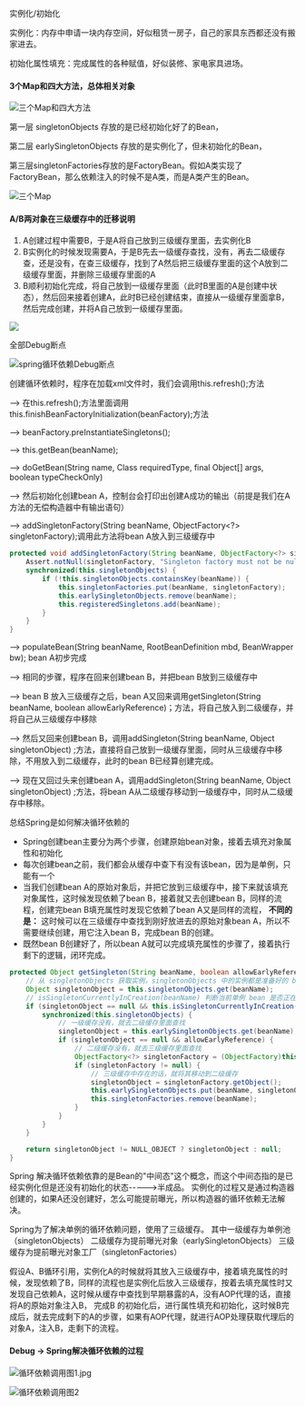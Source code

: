 实例化/初始化

实例化：内存中申请一块内存空间，好似租赁一房子，自己的家具东西都还没有搬家进去。

初始化属性填充：完成属性的各种赋值，好似装修、家电家具进场。

#### 3个Map和四大方法，总体相关对象

![三个Map和四大方法](images/三个Map和四大方法.jpg)

第一层 singletonObjects 存放的是已经初始化好了的Bean，

第二层 earlySingletonObjects 存放的是实例化了，但未初始化的Bean，

第三层singletonFactories存放的是FactoryBean。假如A类实现了FactoryBean，那么依赖注入的时候不是A类，而是A类产生的Bean。

![三个Map](images/三个Map.jpg)

#### A/B两对象在三级缓存中的迁移说明

1. A创建过程中需要B，于是A将自己放到三级缓存里面，去实例化B
2. B实例化的时候发现需要A，于是B先去一级缓存查找，没有，再去二级缓存查，还是没有，在查三级缓存，找到了A然后把三级缓存里面的这个A放到二级缓存里面，并删除三级缓存里面的A
3. B顺利初始化完成，将自己放到一级缓存里面（此时B里面的A是创建中状态），然后回来接着创建A，此时B已经创建结束，直接从一级缓存里面拿B，然后完成创建，并将A自己放到一级缓存里面。

![](images/ObjectFactory.jpg)



全部Debug断点

![spring循环依赖Debug断点](images/spring循环依赖Debug断点.jpg)



创建循环依赖时，程序在加载xml文件时，我们会调用this.refresh();方法

--> 在this.refresh();方法里面调用this.finishBeanFactoryInitialization(beanFactory);方法

--> beanFactory.preInstantiateSingletons();

--> this.getBean(beanName);

--> doGetBean(String name, Class<T> requiredType, final Object[] args, boolean typeCheckOnly)

--> 然后初始化创建bean A，控制台会打印出创建A成功的输出（前提是我们在A方法的无偿构造器中有输出语句）

--> addSingletonFactory(String beanName, ObjectFactory<?> singletonFactory);调用此方法将bean A放入到三级缓存中

```java
protected void addSingletonFactory(String beanName, ObjectFactory<?> singletonFactory) {
    Assert.notNull(singletonFactory, "Singleton factory must not be null");
    synchronized(this.singletonObjects) {
        if (!this.singletonObjects.containsKey(beanName)) {
            this.singletonFactories.put(beanName, singletonFactory);
            this.earlySingletonObjects.remove(beanName);
            this.registeredSingletons.add(beanName);
        }
    }
}
```

--> populateBean(String beanName, RootBeanDefinition mbd, BeanWrapper bw); bean A初步完成

--> 相同的步骤，程序在回来创建bean B，并把bean B放到三级缓存中

--> bean B 放入三级缓存之后，bean A又回来调用getSingleton(String beanName, boolean allowEarlyReference)；方法，将自己放入到二级缓存，并将自己从三级缓存中移除

--> 然后又回来创建bean B，调用addSingleton(String beanName, Object singletonObject) ;方法，直接将自己放到一级缓存里面，同时从三级缓存中移除，不用放入到二级缓存，此时的bean B已经算创建完成。

--> 现在又回过头来创建bean A，调用addSingleton(String beanName, Object singletonObject) ;方法，将bean A从二级缓存移动到一级缓存中，同时从二级缓存中移除。



总结Spring是如何解决循环依赖的

- Spring创建bean主要分为两个步骤，创建原始bean对象，接着去填充对象属性和初始化
- 每次创建bean之前，我们都会从缓存中查下有没有该bean，因为是单例，只能有一个
- 当我们创建bean A的原始对象后，并把它放到三级缓存中，接下来就该填充对象属性，这时候发现依赖了bean B，接着就又去创建bean B，同样的流程，创建完bean B填充属性时发现它依赖了bean A又是同样的流程，
  **不同的是：**
  这时候可以在三级缓存中查找到刚好放进去的原始对象bean A，所以不需要继续创建，用它注入bean B，完成bean B的创建。
- 既然bean B创建好了，所以bean A就可以完成填充属性的步骤了，接着执行剩下的逻辑，闭环完成。

```java
protected Object getSingleton(String beanName, boolean allowEarlyReference) {
    // 从 singletonObjects 获取实例，singletonObjects 中的实例都是准备好的 bean 实例，可以直接使用
    Object singletonObject = this.singletonObjects.get(beanName);
    // isSingletonCurrentlyInCreation(beanName) 判断当前单例 bean 是否正在创建中
    if (singletonObject == null && this.isSingletonCurrentlyInCreation(beanName)) {
        synchronized(this.singletonObjects) {
            // 一级缓存没有，就去二级缓存里面查找
            singletonObject = this.earlySingletonObjects.get(beanName);
            if (singletonObject == null && allowEarlyReference) {
                // 二级缓存没有，就去三级缓存里面查找
                ObjectFactory<?> singletonFactory = (ObjectFactory)this.singletonFactories.get(beanName);
                if (singletonFactory != null) {
                    // 三级缓存中存在的话，就将其移动到二级缓存
                    singletonObject = singletonFactory.getObject();
                    this.earlySingletonObjects.put(beanName, singletonObject);
                    this.singletonFactories.remove(beanName);
                }
            }
        }
    }

    return singletonObject != NULL_OBJECT ? singletonObject : null;
}
```



Spring 解决循环依赖依靠的是Bean的"中间态"这个概念，而这个中间态指的是已经实例化但是还没有初始化的状态----->半成品。
实例化的过程又是通过构造器创建的，如果A还没创建好，怎么可能提前曝光，所以构造器的循环依赖无法解决。

Spring为了解决单例的循环依赖问题，使用了三级缓存。
其中一级缓存为单例池（singletonObjects）
二级缓存为提前曝光对象（earlySingletonObjects）
三级缓存为提前曝光对象工厂（singletonFactories）

假设A、B循环引用，实例化A的时候就将其放入三级缓存中，接着填充属性的时候，发现依赖了B，同样的流程也是实例化后放入三级缓存，按着去填充属性时又发现自己依赖A，这时候从缓存中查找到早期暴露的A，没有AOP代理的话，直接将A的原始对象注入B， 完成B 的初始化后，进行属性填充和初始化，这时候B完成后，就去完成剩下的A的步骤，如果有AOP代理，就进行AOP处理获取代理后的对象A，注入B，走剩下的流程。



#### Debug  -> Spring解决循环依赖的过程

![循环依赖调用图1.jpg](images/循环依赖调用图1.jpg)

![循环依赖调用图2](images/循环依赖调用图2.jpg)